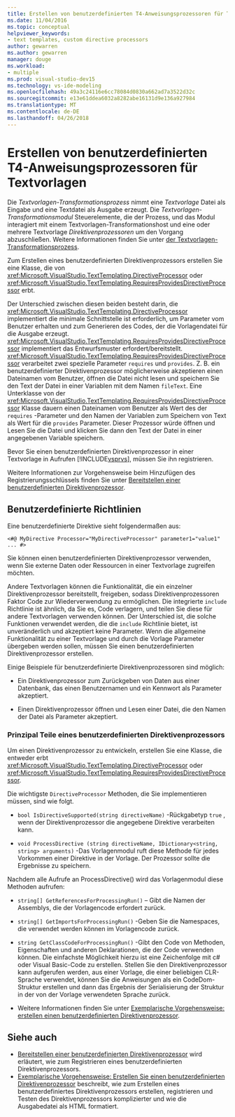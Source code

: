 ```yaml
---
title: Erstellen von benutzerdefinierten T4-Anweisungsprozessoren für Textvorlagen
ms.date: 11/04/2016
ms.topic: conceptual
helpviewer_keywords:
- text templates, custom directive processors
author: gewarren
ms.author: gewarren
manager: douge
ms.workload:
- multiple
ms.prod: visual-studio-dev15
ms.technology: vs-ide-modeling
ms.openlocfilehash: 49a3c24116e6cc78084d0830a662ad7a3522d32c
ms.sourcegitcommit: e13e61ddea6032a8282abe16131d9e136a927984
ms.translationtype: MT
ms.contentlocale: de-DE
ms.lasthandoff: 04/26/2018
---
```

# <a name="creating-custom-t4-text-template-directive-processors"></a>Erstellen von benutzerdefinierten T4-Anweisungsprozessoren für Textvorlagen

Die *Textvorlagen-Transformationsprozess* nimmt eine *Textvorlage* Datei als Eingabe und eine Textdatei als Ausgabe erzeugt. Die *Textvorlagen-Transformationsmodul* Steuerelemente, die der Prozess, und das Modul interagiert mit einem Textvorlagen-Transformationshost und eine oder mehrere Textvorlage *Direktivenprozessoren* um den Vorgang abzuschließen. Weitere Informationen finden Sie unter [der Textvorlagen-Transformationsprozess](../modeling/the-text-template-transformation-process.md).

Zum Erstellen eines benutzerdefinierten Direktivenprozessors erstellen Sie eine Klasse, die von <xref:Microsoft.VisualStudio.TextTemplating.DirectiveProcessor> oder <xref:Microsoft.VisualStudio.TextTemplating.RequiresProvidesDirectiveProcessor> erbt.

Der Unterschied zwischen diesen beiden besteht darin, die <xref:Microsoft.VisualStudio.TextTemplating.DirectiveProcessor> implementiert die minimale Schnittstelle ist erforderlich, um Parameter vom Benutzer erhalten und zum Generieren des Codes, der die Vorlagendatei für die Ausgabe erzeugt. <xref:Microsoft.VisualStudio.TextTemplating.RequiresProvidesDirectiveProcessor> implementiert das Entwurfsmuster erfordert/bereitstellt. <xref:Microsoft.VisualStudio.TextTemplating.RequiresProvidesDirectiveProcessor> verarbeitet zwei spezielle Parameter `requires` und `provides`.  Z. B. ein benutzerdefinierter Direktivenprozessor möglicherweise akzeptieren einen Dateinamen vom Benutzer, öffnen die Datei nicht lesen und speichern Sie den Text der Datei in einer Variablen mit dem Namen `fileText`. Eine Unterklasse von der <xref:Microsoft.VisualStudio.TextTemplating.RequiresProvidesDirectiveProcessor> Klasse dauern einen Dateinamen vom Benutzer als Wert des der `requires` -Parameter und den Namen der Variablen zum Speichern von Text als Wert für die `provides` Parameter. Dieser Prozessor würde öffnen und Lesen Sie die Datei und klicken Sie dann den Text der Datei in einer angegebenen Variable speichern.

Bevor Sie einen benutzerdefinierten Direktivenprozessor in einer Textvorlage in Aufrufen [!INCLUDE[vsprvs](../code-quality/includes/vsprvs_md.md)], müssen Sie ihn registrieren.

Weitere Informationen zur Vorgehensweise beim Hinzufügen des Registrierungsschlüssels finden Sie unter [Bereitstellen einer benutzerdefinierten Direktivenprozessor](../modeling/deploying-a-custom-directive-processor.md).

## <a name="custom-directives"></a>Benutzerdefinierte Richtlinien

Eine benutzerdefinierte Direktive sieht folgendermaßen aus:

`<#@ MyDirective Processor="MyDirectiveProcessor" parameter1="value1" ... #>`

Sie können einen benutzerdefinierten Direktivenprozessor verwenden, wenn Sie externe Daten oder Ressourcen in einer Textvorlage zugreifen möchten.

Andere Textvorlagen können die Funktionalität, die ein einzelner Direktivenprozessor bereitstellt, freigeben, sodass Direktivenprozessoren Faktor Code zur Wiederverwendung zu ermöglichen. Die integrierte `include` Richtlinie ist ähnlich, da Sie es, Code verlagern, und teilen Sie diese für andere Textvorlagen verwenden können. Der Unterschied ist, die solche Funktionen verwendet werden, die die `include` Richtlinie bietet, ist unveränderlich und akzeptiert keine Parameter. Wenn die allgemeine Funktionalität zu einer Textvorlage und durch die Vorlage Parameter übergeben werden sollen, müssen Sie einen benutzerdefinierten Direktivenprozessor erstellen.

Einige Beispiele für benutzerdefinierte Direktivenprozessoren sind möglich:

-   Ein Direktivenprozessor zum Zurückgeben von Daten aus einer Datenbank, das einen Benutzernamen und ein Kennwort als Parameter akzeptiert.

-   Einen Direktivenprozessor öffnen und Lesen einer Datei, die den Namen der Datei als Parameter akzeptiert.

### <a name="principal-parts-of-a-custom-directive-processor"></a>Prinzipal Teile eines benutzerdefinierten Direktivenprozessors

Um einen Direktivenprozessor zu entwickeln, erstellen Sie eine Klasse, die entweder erbt <xref:Microsoft.VisualStudio.TextTemplating.DirectiveProcessor> oder <xref:Microsoft.VisualStudio.TextTemplating.RequiresProvidesDirectiveProcessor>.

Die wichtigste `DirectiveProcessor` Methoden, die Sie implementieren müssen, sind wie folgt.

-   `bool IsDirectiveSupported(string directiveName)` -Rückgabetyp `true` , wenn der Direktivenprozessor die angegebene Direktive verarbeiten kann.

-   `void ProcessDirective (string directiveName, IDictionary<string, string> arguments)` -Das Vorlagenmodul ruft diese Methode für jedes Vorkommen einer Direktive in der Vorlage. Der Prozessor sollte die Ergebnisse zu speichern.

Nachdem alle Aufrufe an ProcessDirective() wird das Vorlagenmodul diese Methoden aufrufen:

-   `string[] GetReferencesForProcessingRun()` – Gibt die Namen der Assemblys, die der Vorlagencode erfordert zurück.

-   `string[] GetImportsForProcessingRun()` -Geben Sie die Namespaces, die verwendet werden können im Vorlagencode zurück.

-   `string GetClassCodeForProcessingRun()` -Gibt den Code von Methoden, Eigenschaften und anderen Deklarationen, die der Code verwenden können. Die einfachste Möglichkeit hierzu ist eine Zeichenfolge mit c# oder Visual Basic-Code zu erstellen. Stellen Sie den Direktivenprozessor kann aufgerufen werden, aus einer Vorlage, die einer beliebigen CLR-Sprache verwendet, können Sie die Anweisungen als ein CodeDom-Struktur erstellen und dann das Ergebnis der Serialisierung der Struktur in der von der Vorlage verwendeten Sprache zurück.

-   Weitere Informationen finden Sie unter [Exemplarische Vorgehensweise: erstellen einen benutzerdefinierten Direktivenprozessor](../modeling/walkthrough-creating-a-custom-directive-processor.md).

## <a name="see-also"></a>Siehe auch

- [Bereitstellen einer benutzerdefinierten Direktivenprozessor](../modeling/deploying-a-custom-directive-processor.md) wird erläutert, wie zum Registrieren eines benutzerdefinierten Direktivenprozessors.
- [Exemplarische Vorgehensweise: Erstellen Sie einen benutzerdefinierten Direktivenprozessor](../modeling/walkthrough-creating-a-custom-directive-processor.md) beschreibt, wie zum Erstellen eines benutzerdefiniertes Direktivenprozessors erstellen, registrieren und Testen des Direktivenprozessors komplizierter und wie die Ausgabedatei als HTML formatiert.